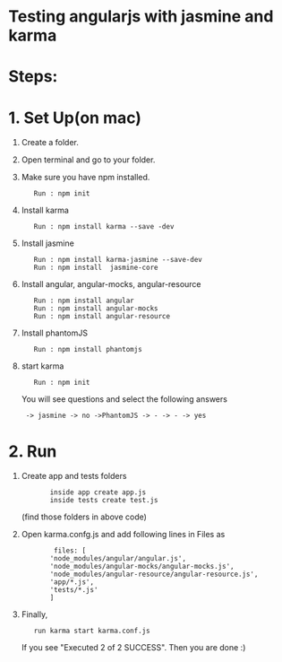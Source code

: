 # Testing angularjs with jasmine and karma

# Steps:

# 1. Set Up(on mac)

1. Create a folder.
2. Open terminal and go to your folder.
3. Make sure you have npm installed.

          Run : npm init
     
4. Install karma
    
          Run : npm install karma --save -dev

5. Install jasmine

          Run : npm install karma-jasmine --save-dev
          Run : npm install  jasmine-core
      
6. Install angular, angular-mocks, angular-resource

          Run : npm install angular
          Run : npm install angular-mocks
          Run : npm install angular-resource

7. Install phantomJS

          Run : npm install phantomjs
      
8. start karma 

          Run : npm init
     You will see questions and select the following answers
     
        -> jasmine -> no ->PhantomJS -> - -> - -> yes
        
# 2. Run 

1. Create app and tests folders
    
              inside app create app.js
              inside tests create test.js
   
   (find those folders in above code)
  
2. Open karma.confg.js and add following lines in  Files as

               files: [
              'node_modules/angular/angular.js',
              'node_modules/angular-mocks/angular-mocks.js',
              'node_modules/angular-resource/angular-resource.js',
              'app/*.js',
              'tests/*.js'
              ]

    
3. Finally,  
    
          run karma start karma.conf.js
    
    If you see "Executed 2 of 2 SUCCESS". Then you are done :)
    
